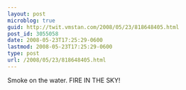 ```yaml
---
layout: post
microblog: true
guid: http://twit.vmstan.com/2008/05/23/818648405.html
post_id: 3055058
date: 2008-05-23T17:25:29-0600
lastmod: 2008-05-23T17:25:29-0600
type: post
url: /2008/05/23/818648405.html
---
```

Smoke on the water. FIRE IN THE SKY!
